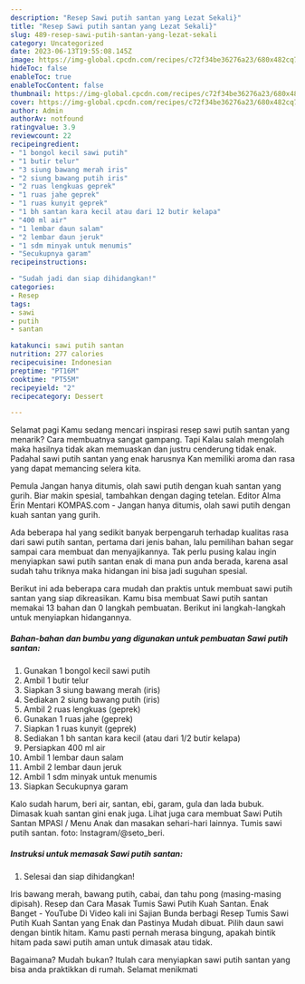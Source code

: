 ```yaml
---
description: "Resep Sawi putih santan yang Lezat Sekali}"
title: "Resep Sawi putih santan yang Lezat Sekali}"
slug: 489-resep-sawi-putih-santan-yang-lezat-sekali
category: Uncategorized
date: 2023-06-13T19:55:08.145Z
image: https://img-global.cpcdn.com/recipes/c72f34be36276a23/680x482cq70/sawi-putih-santan-foto-resep-utama.jpg
hideToc: false
enableToc: true
enableTocContent: false
thumbnail: https://img-global.cpcdn.com/recipes/c72f34be36276a23/680x482cq70/sawi-putih-santan-foto-resep-utama.jpg
cover: https://img-global.cpcdn.com/recipes/c72f34be36276a23/680x482cq70/sawi-putih-santan-foto-resep-utama.jpg
author: Admin
authorAv: notfound
ratingvalue: 3.9
reviewcount: 22
recipeingredient:
- "1 bongol kecil sawi putih"
- "1 butir telur"
- "3 siung bawang merah iris"
- "2 siung bawang putih iris"
- "2 ruas lengkuas geprek"
- "1 ruas jahe geprek"
- "1 ruas kunyit geprek"
- "1 bh santan kara kecil atau dari 12 butir kelapa"
- "400 ml air"
- "1 lembar daun salam"
- "2 lembar daun jeruk"
- "1 sdm minyak untuk menumis"
- "Secukupnya garam"
recipeinstructions:

- "Sudah jadi dan siap dihidangkan!"
categories:
- Resep
tags:
- sawi
- putih
- santan

katakunci: sawi putih santan 
nutrition: 277 calories
recipecuisine: Indonesian
preptime: "PT16M"
cooktime: "PT55M"
recipeyield: "2"
recipecategory: Dessert

---
```



Selamat pagi Kamu sedang mencari inspirasi resep sawi putih santan yang menarik? Cara membuatnya sangat gampang. Tapi Kalau salah mengolah maka hasilnya tidak akan memuaskan dan justru cenderung tidak enak. Padahal sawi putih santan yang enak harusnya Kan memiliki aroma dan rasa yang dapat memancing selera kita.


Pemula Jangan hanya ditumis, olah sawi putih dengan kuah santan yang gurih. Biar makin spesial, tambahkan dengan daging tetelan. Editor Alma Erin Mentari KOMPAS.com - Jangan hanya ditumis, olah sawi putih dengan kuah santan yang gurih.

Ada beberapa hal yang sedikit banyak berpengaruh terhadap kualitas rasa dari sawi putih santan, pertama dari jenis bahan, lalu pemilihan bahan segar sampai cara membuat dan menyajikannya. Tak perlu pusing kalau ingin menyiapkan sawi putih santan enak di mana pun anda berada, karena asal sudah tahu triknya maka hidangan ini bisa jadi suguhan spesial.


Berikut ini ada beberapa cara mudah dan praktis untuk membuat sawi putih santan yang siap dikreasikan. Kamu bisa membuat Sawi putih santan memakai 13 bahan dan 0 langkah pembuatan. Berikut ini langkah-langkah untuk menyiapkan hidangannya.

<!--inarticleads1-->

##### Bahan-bahan dan bumbu yang digunakan untuk pembuatan Sawi putih santan:

1. Gunakan 1 bongol kecil sawi putih
1. Ambil 1 butir telur
1. Siapkan 3 siung bawang merah (iris)
1. Sediakan 2 siung bawang putih (iris)
1. Ambil 2 ruas lengkuas (geprek)
1. Gunakan 1 ruas jahe (geprek)
1. Siapkan 1 ruas kunyit (geprek)
1. Sediakan 1 bh santan kara kecil (atau dari 1/2 butir kelapa)
1. Persiapkan 400 ml air
1. Ambil 1 lembar daun salam
1. Ambil 2 lembar daun jeruk
1. Ambil 1 sdm minyak untuk menumis
1. Siapkan Secukupnya garam


Kalo sudah harum, beri air, santan, ebi, garam, gula dan lada bubuk. Dimasak kuah santan gini enak juga. Lihat juga cara membuat Sawi Putih Santan MPASI / Menu Anak dan masakan sehari-hari lainnya. Tumis sawi putih santan. foto: Instagram/@seto_beri. 

<!--inarticleads2-->

##### Instruksi untuk memasak Sawi putih santan:


1. Selesai dan siap dihidangkan!

Iris bawang merah, bawang putih, cabai, dan tahu pong (masing-masing dipisah). Resep dan Cara Masak Tumis Sawi Putih Kuah Santan. Enak Banget - YouTube Di Video kali ini Sajian Bunda berbagi Resep Tumis Sawi Putih Kuah Santan yang Enak dan Pastinya Mudah dibuat. Pilih daun sawi dengan bintik hitam. Kamu pasti pernah merasa bingung, apakah bintik hitam pada sawi putih aman untuk dimasak atau tidak. 

Bagaimana? Mudah bukan? Itulah cara menyiapkan sawi putih santan yang bisa anda praktikkan di rumah. Selamat menikmati
